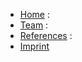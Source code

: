 * [Home](/en:home) :
* [Team](/en:team) :
* [References](/en:references) :
* [Imprint](/en:contact)

